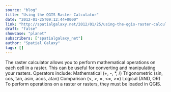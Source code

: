 ```yaml
---
source: "blog"
title: "Using the QGIS Raster Calculator"
date: "2012-01-25T09:12:44+0000"
link: "http://spatialgalaxy.net/2012/01/25/using-the-qgis-raster-calculator/"
draft: "false"
showcase: "planet"
subscribers: ["spatialgalaxy_net"]
author: "Spatial Galaxy"
tags: []
---
```


The raster calculator allows you to perform mathematical operations on each cell in a raster. This can be useful for converting and manipulating your rasters. Operators include:
  Mathematical (+, -, *, /)
  Trigonometric (sin, cos, tan, asin, acos, atan)
    Comparison (&lt;, &gt;, =, &lt;=, &gt;=)
  Logical (AND, OR)
  To perform operations on a raster or rasters, they must be loaded in QGIS.
